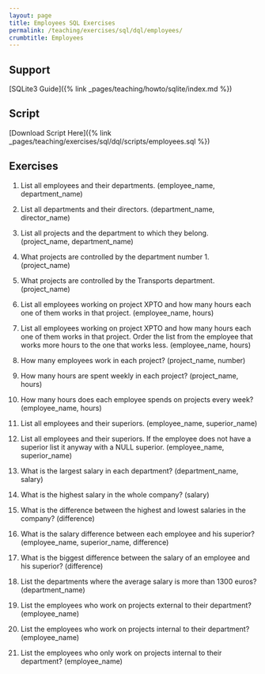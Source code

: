 ```yaml
---
layout: page
title: Employees SQL Exercises
permalink: /teaching/exercises/sql/dql/employees/
crumbtitle: Employees
---
```


## Support
[SQLite3 Guide]({% link _pages/teaching/howto/sqlite/index.md %})


## Script

[Download Script Here]({% link _pages/teaching/exercises/sql/dql/scripts/employees.sql %})

## Exercises

1. List all employees and their departments. (employee_name, department_name)

2. List all departments and their directors. (department_name, director_name)

3. List all projects and the department to which they belong. (project_name, department_name)

4. What projects are controlled by the department number 1. (project_name)

5. What projects are controlled by the Transports department. (project_name)

6. List all employees working on project XPTO and how many hours each one of them works in that project. (employee_name, hours)

7. List all employees working on project XPTO and how many hours each one of them works in that project. Order the list from the employee that works more hours to the one that works less. (employee_name, hours)

8. How many employees work in each project? (project_name, number)

9. How many hours are spent weekly in each project? (project_name, hours)

10. How many hours does each employee spends on projects every week? (employee_name, hours)

11. List all employees and their superiors. (employee_name, superior_name)

12. List all employees and their superiors. If the employee does not have a superior list it anyway with a NULL superior. (employee_name, superior_name)

13. What is the largest salary in each department? (department_name, salary)

14. What is the highest salary in the whole company? (salary)

15. What is the difference between the highest and lowest salaries in the company? (difference)

16. What is the salary difference between each employee and his superior? (employee_name, superior_name, difference)

17. What is the biggest difference between the salary of an employee and his superior? (difference)

18. List the departments where the average salary is more than 1300 euros? (department_name)

19. List the employees who work on projects external to their department? (employee_name)

20. List the employees who work on projects internal to their department? (employee_name)

21. List the employees who only work on projects internal to their department? (employee_name)
